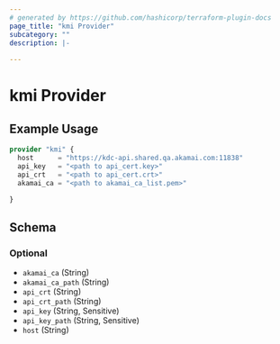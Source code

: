 ```yaml
---
# generated by https://github.com/hashicorp/terraform-plugin-docs
page_title: "kmi Provider"
subcategory: ""
description: |-
  
---
```


# kmi Provider



## Example Usage

```terraform
provider "kmi" {
  host      = "https://kdc-api.shared.qa.akamai.com:11838"
  api_key   = "<path to api_cert.key>"
  api_crt   = "<path to api_cert.crt>"
  akamai_ca = "<path to akamai_ca_list.pem>"

}
```

<!-- schema generated by tfplugindocs -->
## Schema

### Optional

- `akamai_ca` (String)
- `akamai_ca_path` (String)
- `api_crt` (String)
- `api_crt_path` (String)
- `api_key` (String, Sensitive)
- `api_key_path` (String, Sensitive)
- `host` (String)

